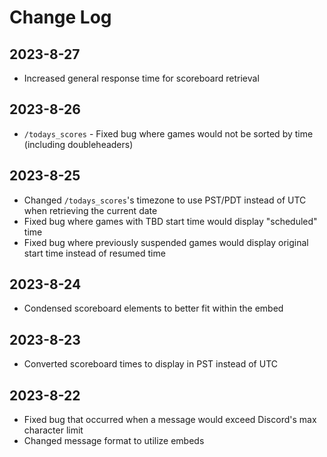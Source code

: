 # Change Log
## 2023-8-27
- Increased general response time for scoreboard retrieval
## 2023-8-26
- `/todays_scores` - Fixed bug where games would not be sorted by time (including doubleheaders)
## 2023-8-25
- Changed `/todays_scores`'s timezone to use PST/PDT instead of UTC when retrieving the current date
- Fixed bug where games with TBD start time would display "scheduled" time
- Fixed bug where previously suspended games would display original start time instead of resumed time
## 2023-8-24
- Condensed scoreboard elements to better fit within the embed
## 2023-8-23
- Converted scoreboard times to display in PST instead of UTC
## 2023-8-22
- Fixed bug that occurred when a message would exceed Discord's max character limit
- Changed message format to utilize embeds